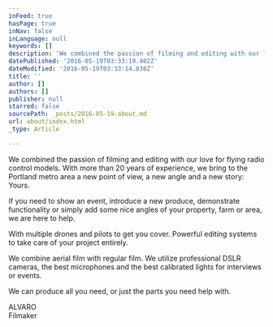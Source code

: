 ```yaml
---
inFeed: true
hasPage: true
inNav: false
inLanguage: null
keywords: []
description: 'We combined the passion of filming and editing with our love for flying radio control models. With more than 20 years of experience, we bring to the Portland metro area a new point of view, a new angle and a new story: Yours.'
datePublished: '2016-05-19T03:33:19.402Z'
dateModified: '2016-05-19T03:33:14.836Z'
title: ''
author: []
authors: []
publisher: null
starred: false
sourcePath: _posts/2016-05-19-about.md
url: about/index.html
_type: Article

---
```

We combined the passion of filming and editing with our love for flying radio control models. With more than 20 years of experience, we bring to the Portland metro area a new point of view, a new angle and a new story: Yours.

If you need to show an event, introduce a new produce, demonstrate functionality or simply add some nice angles of your property, farm or area, we are here to help.

With multiple drones and pilots to get you cover. Powerful editing systems to take care of your project entirely.

We combine aerial film with regular film. We utilize professional DSLR cameras, the best microphones and the best calibrated lights for interviews or events.

We can produce all you need, or just the parts you need help with.

ALVARO  
Filmaker